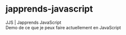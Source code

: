# japprends-javascript
JJS | Japprends JavaScript <br>
Demo de ce que je peux faire actuellement en JavaScript

